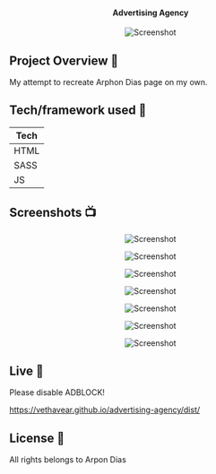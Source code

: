 <h4 align="center">Advertising Agency</h4>

<p align="center">
  <a >
    <img src="https://user-images.githubusercontent.com/26926726/83141097-662bdd00-a0ef-11ea-8be3-99b42e939840.JPG"
         alt="Screenshot">
  </a>
</p>

## Project Overview 🎉
My attempt to recreate Arphon Dias page on my own.
## Tech/framework used 🔧

| Tech                                                    
| -------------------------------------------------------
| HTML                           
| SASS                           
| JS                           
                        

## Screenshots 📺

<p align="center">
    <img src="https://user-images.githubusercontent.com/26926726/83141086-61ffbf80-a0ef-11ea-9ca2-e10bda6a487d.JPG" alt="Screenshot">
</p>
<p align="center">
    <img src="https://user-images.githubusercontent.com/26926726/83141091-6330ec80-a0ef-11ea-9366-7f29d12e9992.JPG" alt="Screenshot">
</p>
<p align="center">
    <img src="https://user-images.githubusercontent.com/26926726/83141093-63c98300-a0ef-11ea-9c4c-977d65a3ae96.JPG" alt="Screenshot">
</p>
<p align="center">
    <img src="https://user-images.githubusercontent.com/26926726/83141095-64fab000-a0ef-11ea-8fc0-f825c07f3543.JPG" alt="Screenshot">
</p>
<p align="center">
    <img src="https://user-images.githubusercontent.com/26926726/83141096-65934680-a0ef-11ea-8db8-98f51858f367.JPG" alt="Screenshot">
</p>
<p align="center">
    <img src="https://user-images.githubusercontent.com/26926726/83141103-675d0a00-a0ef-11ea-8ca5-6d6befee620c.JPG" alt="Screenshot">
</p>
<p align="center">
    <img src="https://user-images.githubusercontent.com/26926726/83141104-67f5a080-a0ef-11ea-8d86-f245451d5bdb.JPG" alt="Screenshot">
</p>

## Live 📍

Please disable ADBLOCK!

https://vethavear.github.io/advertising-agency/dist/

## License 🔱
All rights belongs to Arpon Dias
